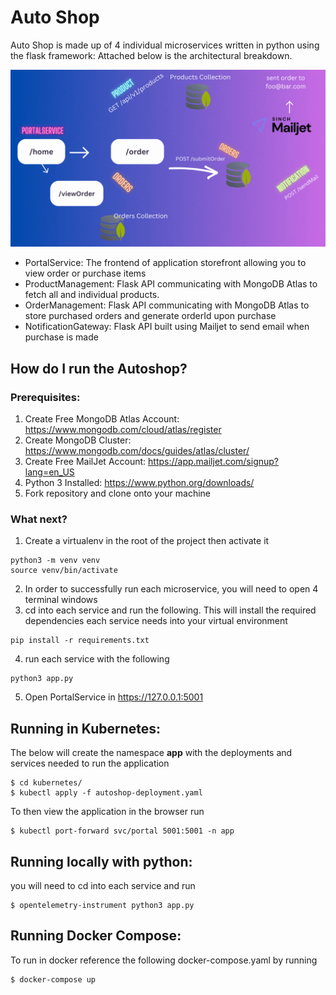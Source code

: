 # Auto Shop
Auto Shop is made up of 4 individual microservices written in python using the flask framework: Attached below is the architectural breakdown. 

![Architecture](static/architecture.gif)

- PortalService: The frontend of application storefront allowing you to view order or purchase items
- ProductManagement: Flask API communicating with MongoDB Atlas to fetch all and individual products.
- OrderManagement: Flask API communicating with MongoDB Atlas to store purchased orders and generate orderId upon purchase
- NotificationGateway: Flask API built using Mailjet to send email when purchase is made

## How do I run the Autoshop?
### Prerequisites:
1. Create Free MongoDB Atlas Account: https://www.mongodb.com/cloud/atlas/register
2. Create MongoDB Cluster: https://www.mongodb.com/docs/guides/atlas/cluster/
3. Create Free MailJet Account: https://app.mailjet.com/signup?lang=en_US
4. Python 3 Installed: https://www.python.org/downloads/
5. Fork repository and clone onto your machine

### What next?
1. Create a virtualenv in the root of the project then activate it
```
python3 -m venv venv
source venv/bin/activate
```
2. In order to successfully run each microservice, you will need to open 4 terminal windows
3. cd into each service and run the following. This will install the required dependencies each service needs into your virtual environment
```
pip install -r requirements.txt
```
4. run each service with the following
```
python3 app.py
```
5. Open PortalService in https://127.0.0.1:5001

## Running in Kubernetes:
The below will create the namespace **app** with the deployments and services needed to run the application
```
$ cd kubernetes/
$ kubectl apply -f autoshop-deployment.yaml
```

To then view the application in the browser run
```
$ kubectl port-forward svc/portal 5001:5001 -n app
```

## Running locally with python:
you will need to cd into each service and run
```
$ opentelemetry-instrument python3 app.py
```

## Running Docker Compose:
To run in docker reference the following docker-compose.yaml by running
```
$ docker-compose up
```
